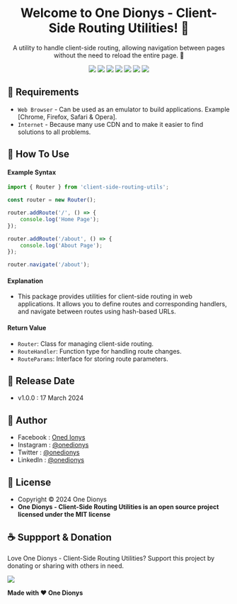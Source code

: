 <h1 align="center">Welcome to One Dionys - Client-Side Routing Utilities! 👋 </h1>

<p align="center">A utility to handle client-side routing, allowing navigation between pages without the need to reload the entire page. 💖 </p>

<p align="center">
<img src="https://img.shields.io/github/contributors/onedionys/onedionys-client-side-routing-utilities?style=flat-square">
<img src="https://img.shields.io/github/issues/onedionys/onedionys-client-side-routing-utilities?style=flat-square">
<img src="https://img.shields.io/github/stars/onedionys/onedionys-client-side-routing-utilities?style=flat-square"> 
<img src="https://img.shields.io/github/forks/onedionys/onedionys-client-side-routing-utilities?style=flat-square">
<img src="https://img.shields.io/github/last-commit/onedionys/onedionys-client-side-routing-utilities.svg?style=flat-square">
<img src="https://img.shields.io/github/languages/code-size/onedionys/onedionys-client-side-routing-utilities?style=flat-square">
<img src="https://img.shields.io/github/license/onedionys/onedionys-client-side-routing-utilities?style=flat-square">
</p>

## 💾 Requirements

* `Web Browser` - Can be used as an emulator to build applications. Example [Chrome, Firefox, Safari & Opera].
* `Internet` - Because many use CDN and to make it easier to find solutions to all problems.

## 🎯 How To Use

#### Example Syntax

```typescript
import { Router } from 'client-side-routing-utils';

const router = new Router();

router.addRoute('/', () => {
    console.log('Home Page');
});

router.addRoute('/about', () => {
    console.log('About Page');
});

router.navigate('/about');
```

#### Explanation

* This package provides utilities for client-side routing in web applications. It allows you to define routes and corresponding handlers, and navigate between routes using hash-based URLs.

#### Return Value

* `Router`: Class for managing client-side routing.
* `RouteHandler`: Function type for handling route changes.
* `RouteParams`: Interface for storing route parameters.

## 📆 Release Date

* v1.0.0 : 17 March 2024

## 🧑 Author

* Facebook : <a href="https://www.facebook.com/theonedionys"> Oned Ionys</a>
* Instagram : <a href="https://www.instagram.com/onedionys/"> @onedionys</a>
* Twitter : <a href="https://twitter.com/onedionys"> @onedionys</a>
* LinkedIn :  <a href="https://www.linkedin.com/in/onedionys/"> @onedionys</a>

## 📝 License

* Copyright © 2024 One Dionys
* **One Dionys - Client-Side Routing Utilities is an open source project licensed under the MIT license**

## ☕️ Suppport & Donation

Love One Dionys - Client-Side Routing Utilities? Support this project by donating or sharing with others in need.

<a href="https://www.buymeacoffee.com/onedionys"><img src="https://img.shields.io/badge/Buy_Me_A_Coffee-FFDD00?style=for-the-badge&logo=buy-me-a-coffee&logoColor=black"/> </a>

**Made with ❤️ One Dionys**

